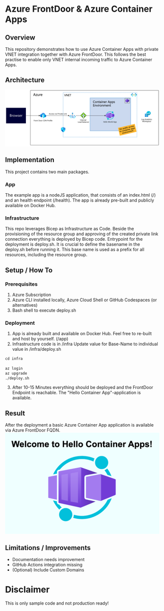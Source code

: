 # Azure FrontDoor & Azure Container Apps

## Overview
This repository demonstrates how to use Azure Container Apps with private VNET integration together with Azure FrontDoor. This follows the best practise to enable only VNET internal incoming traffic to Azure Container Apps.

## Architecture
![Architecture](./assets/architecture.png "Azure Architecture")

## Implementation
This project contains two main packages.

### App
The example app is a nodeJS application, that consists of an index.html (/) and an health endpoint (/health). The app is already pre-built and publicly available on Docker Hub.

### Infrastructure
This repo leverages Bicep as Infrastructure as Code. Beside the provisioning of the resource group and approving of the created private link connection everything is deployed by Bicep code.
Entrypoint for the deployment is deploy.sh. It is crucial to define the basename in the deploy.sh before running it. This base name is used as a prefix for all resources, including the resource group.

## Setup / How To
### Prerequisites
1. Azure Subscription
2. Azure CLI installed locally, Azure Cloud Shell or GitHub Codespaces (or alternatives)
3. Bash shell to execute deploy.sh

### Deployment
1. App is already built and available on Docker Hub. Feel free to re-built and host by yourself. (/app)
2. Infrastructure code is in /infra
Update value for Base-Name to individual value in /infra/deploy.sh
```
cd infra

az login
az upgrade 
./deploy.sh
```
3. After 10-15 Minutes everything should be deployed and the FrontDoor Endpoint is reachable. The "Hello Container App"-application is available.


## Result
After the deployment a basic Azure Container App application is available via Azure FrontDoor FQDN.
![Website in Browser](./assets/result.png "Hello Container Apps")

## Limitations / Improvements
- Documentation needs improvement
- GitHub Actions integration missing
- (Optional) Include Custom Domains

# Disclaimer
This is only sample code and not production ready!